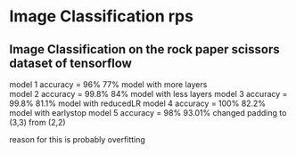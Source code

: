 # Image Classification rps

## Image Classification on the rock paper scissors dataset of tensorflow

model 1 accuracy = 96% 77% model with more layers  
model 2 accuracy = 99.8% 84% model with less layers
model 3 accuracy = 99.8% 81.1% model with reducedLR
model 4 accuracy = 100% 82.2% model with earlystop
model 5 accuracy = 98% 93.01% changed padding to (3,3) from (2,2)

reason for this is probably overfitting  
